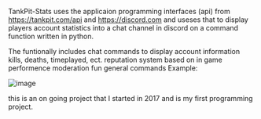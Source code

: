 TankPit-Stats uses the applicaion programming interfaces (api) from https://tankpit.com/api and  https://discord.com and useses that to display players account statistics into a chat channel in discord on a command function written in python.

The funtionally includes 
chat commands to display account information kills, deaths, timeplayed, ect.
reputation system based on in game performence
moderation
fun general commands
Example:

![image](https://user-images.githubusercontent.com/25750662/131924683-84c76020-8ed8-4529-a619-67c3338873f9.png)

this is an on going project that I started in 2017 and is my first programming project. 
